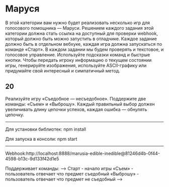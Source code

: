# Маруся
В этой категории вам нужно будет реализовать несколько игр для голосового помощника — Маруси. Решением каждого задания этой категории должна стать ссылка на доступный для проверки webhook, который должно быть можно запустить в отладчике. Каждое задание должно быть в отдельном вебхуке, каждая игра должна запускаться по команде «Старт». В каждом задании мы будем проверять и текстовое, и голосовое управление. Используйте подсказки команд и быстрые кнопки. Чтобы передать игроку информацию о текущем состоянии игры, генерируйте изображения, используйте ASCII-графику или придумайте свой интересный и симпатичный метод.

## 20
Реализуйте игру «Съедобное — несъедобное». Поддержите две команды: «Съем» и «Выброшу». Каждый правильный выбор должен увеличивать длину цепочки успехов, каждая ошибка — обнулять цепочку.

---

Для установки библиотек:
npm install

Для запуска в консоли:
npm start


---
Webhook:http://localhost:8888/marusia-edible-inedible@81246d4b-0f44-4598-b13c-9d133f42d1e5

Поддерживает команды:
-->
Старт - начало игры
«Съем» - пользователь отвечает что предмет съедобный
«Выброшу» - пользователь отвечает что предмет не съедобный
-->
